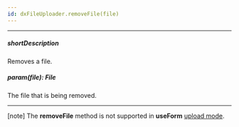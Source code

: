 ```yaml
---
id: dxFileUploader.removeFile(file)
---
```

---
##### shortDescription
Removes a file.

##### param(file): File
The file that is being removed.

---

[note] 
The **removeFile** method is not supported in **useForm** [upload mode](/api-reference/10%20UI%20Widgets/dxFileUploader/1%20Configuration/uploadMode.md '/Documentation/ApiReference/UI_Components/dxFileUploader/Configuration/#uploadMode').